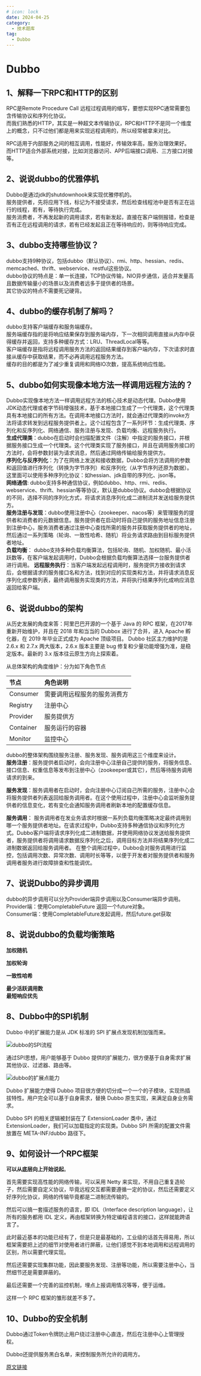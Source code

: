 ```yaml
---
# icon: lock
date: 2024-04-25
category:
  - 技术题库
tag:
  - Dubbo
---
```


# Dubbo

## 1、解释一下RPC和HTTP的区别
RPC是Remote Procedure Call 远程过程调用的缩写，要想实现RPC通常需要包含传输协议和序列化协议。  
而我们熟悉的HTTP，其实是一种超文本传输协议，RPC和HTTP不是同一个维度上的概念，只不过他们都是用来实现远程调用的，所以经常被拿来对比。  

RPC适用于内部服务之间的相互调用，性能好，传输效率高，服务治理效果好。  
而HTTP适合外部系统对接，比如浏览器访问、APP后端接口调用、三方接口对接等。  

## 2、说说dubbo的优雅停机
Dubbo是通过jdk的shutdownhook来实现优雅停机的。  
服务提供者，先将应用下线，标记为不接受请求，然后检查线程池中是否有正在运行的线程，若有，等待执行完成。  
服务消费者，不再发起新的调用请求，若有新发起，直接在客户端侧报错，检查是否有正在远程调用的请求，若有已经发起且正在等待响应的，则等待响应完成。  


## 3、dubbo支持哪些协议？
dubbo支持9种协议，包括dubbo（默认协议）、rmi、http、hessian、redis、memcached、thrift、webservice、restful这些协议。  
dubbo协议的特点是：单一长连接，TCP协议传输，NIO异步通信，适合并发量高且数据传输量小的场景以及消费者远多于提供者的场景。  
其它协议的特点不需要死记硬背。  

## 4、dubbo的缓存机制了解吗？
dubbo支持客户端缓存和服务端缓存。  
服务端缓存指的是将响应结果保存到服务端内存，下一次相同调用直接从内存中获得缓存并返回，支持多种缓存方式：LRU、ThreadLocal等等。  
客户端缓存是指将远程调用服务方法的返回结果缓存到客户端内存，下次请求时直接从缓存中获取结果，而不必再调用远程服务方法。  
缓存的目的都是为了减少重复调用和网络IO次数，提高系统响应性能。  

## 5、dubbo如何实现像本地方法一样调用远程方法的？
Dubbo实现像本地方法一样调用远程方法的核心技术是动态代理。Dubbo使用JDK动态代理或者字节码增强技术，基于本地接口生成了一个代理类，这个代理类具有本地接口的所有方法。在调用本地接口方法时，就会通过代理类的invoke方法将请求转发到远程服务提供者上。这个过程包含了一系列环节：生成代理类、序列化和反序列化、网络通信、服务注册与发现、负载均衡、远程服务执行。    
**生成代理类**：dubbo在启动时会扫描配置文件（注解）中指定的服务接口，并根据服务接口生成一个代理类。这个代理类实现了服务接口，并且在调用服务接口的方法时，会将参数封装为请求消息，然后通过网络传输给服务提供方。  
**序列化与反序列化**：为了在网络上发送和接收数据，Dubbo会将方法调用的参数和返回值进行序列化（转换为字节序列）和反序列化（从字节序列还原为数据）。这里面可以使用多种序列化协议：如hessian、jdk自带的序列化、json等。  
**网络通信**: dubbo支持多种通信协议，例如dubbo、http、rmi、redis、webservice、thrift、hessian等等协议，默认是dubbo协议。dubbo会根据协议的不同，选择不同的序列化方式，将请求消息序列化成二进制流并发送给服务提供方。  
**服务注册与发现**：dubbo使用注册中心（zookeeper、nacos等）来管理服务的提供者和消费者的元数据信息。服务提供者在启动时将自己提供的服务地址信息注册到注册中心，服务消费者通过注册中心查找所需的服务并获取服务提供者的地址，然后通过一系列策略（轮询、一致性哈希、随机）将业务请求路由到目标服务提供者地址。  
**负载均衡**： dubbo支持多种负载均衡算法，包括轮询、随机、加权随机、最小活跃数等，在客户端发起调用时，Dubbo会根据负载均衡算法选择一台服务提供者进行调用。
**远程服务执行**：当客户端发起远程调用时，服务提供方接收到请求后，会根据请求的服务接口名和方法，找到对应的实现类和方法，并将请求消息反序列化成参数列表，最终调用服务实现类的方法，并将执行结果序列化成响应消息返回给客户端。  

## 6、说说dubbo的架构

从历史发展的角度来答：阿里巴巴开源的一个基于 Java 的 RPC 框架，在2017年重新开始维护，并且在 2018 年和当当的 Dubbox 进行了合并，进入 Apache 孵化器，在 2019 年毕业正式成为 Apache 顶级项目。 Dubbo 社区主力维护的是 2.6.x 和 2.7.x 两大版本，2.6.x 版本主要是 bug 修复和少量功能增强为准，是稳定版本。最新的 3.x 版本往云原生方向上探索着。

从总体架构的角度维护：分为如下角色节点

| 节点      | 角色说明                     |
| :-------- | :--------------------------- |
| Consumer  | 需要调用远程服务的服务消费方 |
| Registry  | 注册中心                     |
| Provider  | 服务提供方                   |
| Container | 服务运行的容器               |
| Monitor   | 监控中心                     |

dubbo的整体架构围绕服务注册、服务发现、服务调用这三个维度来设计。  
**服务注册**：服务提供者启动时，会向注册中心注册自己提供的服务，将服务信息、接口信息、权重信息等发布到注册中心（zookeeper或其它），然后等待服务调用请求的到来。

**服务发现**：服务调用者在启动时，会向注册中心订阅自己所需的服务，注册中心会将服务提供者列表返回给服务调用者。在这个使用过程中，注册中心会监听服务提供者的信息变化，若有变化会通知服务调用者刷新本地的配置缓存信息。  

**服务调用**： 服务调用者在发业务请求时根据一系列负载均衡策略决定最终调用到哪一个服务提供者地址。在请求过程中，Dubbo支持多种通信协议和序列化方式。Dubbo客户端将请求序列化成二进制数据，并使用网络协议发送给服务提供者，服务提供者将调用请求数据反序列化之后，调用目标方法并将结果序列化成二进制数据返回给服务调用者。  在整个调用过程中，Dubbo会对服务调用进行监控，包括调用次数、异常次数、调用时长等等，以便于开发者对服务提供者和服务调用者服务进行故障排查和性能调优。

## 7、说说Dubbo的异步调用
dubbo的异步调用可以分为Provider端异步调用以及Consumer端异步调用。  
Provider端：使用CompletableFuture 返回一个future对象。  
Consumer端：使用CompletableFuture发起调用，然后future.get获取  

## 8、说说dubbo的负载均衡策略  
**加权随机**  
 
**加权轮询**  

**一致性哈希**

**最少活跃调用数**  
**最短响应优先**  

## 8、Dubbo中的SPI机制

Dubbo 中的扩展能力是从 JDK 标准的 SPI 扩展点发现机制加强而来。  



![dubbo的SPI流程](http://cdn.gydblog.com/images/dubbo/dubbo-spi-1.png)



通过SPI思想，用户能够基于 Dubbo 提供的扩展能力，很方便基于自身需求扩展其他协议、过滤器、路由等。



![dubbo的扩展点能力](http://cdn.gydblog.com/images/dubbo/dubbo-spi-2.png)



Dubbo 扩展能力使得 Dubbo 项目很方便的切分成一个一个的子模块，实现热插拔特性。用户完全可以基于自身需求，替换 Dubbo 原生实现，来满足自身业务需求。



Dubbo SPI 的相关逻辑被封装在了 ExtensionLoader 类中，通过 ExtensionLoader，我们可以加载指定的实现类。Dubbo SPI 所需的配置文件需放置在 META-INF/dubbo 路径下。

## 9、如何设计一个RPC框架

**可以从底层向上开始说起**。

首先需要实现高性能的网络传输，可以采用 Netty 来实现，不用自己重复造轮子，然后需要自定义协议，毕竟远程交互都需要遵循一定的协议，然后还需要定义好序列化协议，网络的传输毕竟都是二进制流传输的。

然后可以搞一套描述服务的语言，即 IDL（Interface description language），让所有的服务都用 IDL 定义，再由框架转换为特定编程语言的接口，这样就能跨语言了。

此时最近基本的功能已经有了，但是只是最基础的，工业级的话首先得易用，所以框架需要把上述的细节对使用者进行屏蔽，让他们感觉不到本地调用和远程调用的区别，所以需要代理实现。

然后还需要实现集群功能，因此要服务发现、注册等功能，所以需要注册中心，当然细节还是需要屏蔽的。

最后还需要一个完善的监控机制，埋点上报调用情况等等，便于运维。

这样一个 RPC 框架的雏形就差不多了。

## 10、Dubbo的安全机制

Dubbo通过Token令牌防止用户绕过注册中心直连，然后在注册中心上管理授权。

Dubbo还提供服务黑白名单，来控制服务所允许的调用方。



[原文链接](https://mp.weixin.qq.com/s/2qSA6aJn6KRXrATVE44k0w)













